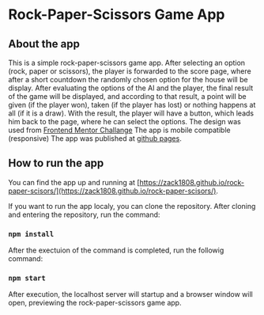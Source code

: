# Rock-Paper-Scissors Game App

## About the app

This is a simple rock-paper-scissors game app. 
After selecting an option (rock, paper or scissors), the player is forwarded to the score page, where after a short countdown the randomly chosen option for the house will be display.
After evaluating the options of the AI and the player, the final result of the game will be displayed, and according to that result, a point will be given (if the player won), taken (if the player has lost) or nothing happens at all (if it is a draw).
With the result, the player will have a button, which leads him back to the page, where he can select the options.
The design was used from [Frontend Mentor Challange](https://www.youtube.com/redirect?event=video_description&redir_token=QUFFLUhqbUV0bkJIZzhSQ0ZmeF81aHVXZ2lvM0tRR0E2Z3xBQ3Jtc0tsZW5ReTZZZjNwS29nVWc5OWdqVEFGSzd1SzlEVWZrQjZlcDdFOVNVcW0zSlJsVjdET1NudHZSVnYxU1E5aGxROFNFMDZKM0g3VVVjeE5LN0kybjJQUG16dS1kZXVXRlJEVTNRTTZkRUhyX0sySWVNSQ&q=https%3A%2F%2Fwww.frontendmentor.io%2Fchallenges&v=tCSaSDgz2Hw)
The app is mobile compatible (responsive)
The app was published at [github pages](https://zack1808.github.io/rock-paper-scisors/).

## How to run the app

You can find the app up and running at [https://zack1808.github.io/rock-paper-scisors/](https://zack1808.github.io/rock-paper-scisors/).

If you want to run the app localy, you can clone the repository. 
After cloning and entering the repository, run the command:

### `npm install`

After the exectuion of the command is completed, run the followig command:

### `npm start`

After execution, the localhost server will startup and a browser window will open, previewing the rock-paper-scissors game app.
